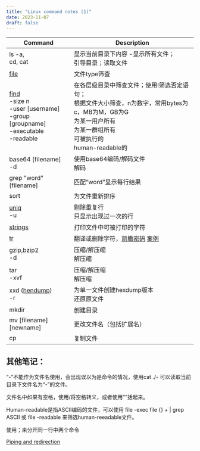```yaml
---
title: "Linux command notes (1)"
date: 2023-11-07
draft: false
---
```


| Command                                                      | Description                                                  |
| ------------------------------------------------------------ | ------------------------------------------------------------ |
| ls -a, <br />cd, cat                                         | 显示当前目录下内容 -显示所有文件；<br />引导目录；读取文件   |
| [file](https://man7.org/linux/man-pages/man1/file.1.html)    | 文件type筛查                                                 |
| [find](https://man7.org/linux/man-pages/man1/find.1.html) <br />-size n<br />-user [username]<br />-group [groupname]<br />-executable<br />-readable | 在各层级目录中筛查文件；使用!筛选否定语句；<br />根据文件大小筛查，n为数字，常用bytes为c，MB为M，GB为G<br />为某一用户所有<br />为某一群组所有<br />可被执行的<br />human-readable的 |
| base64 [filename]<br />-d                                    | 使用base64编码/解码文件<br />解码                            |
| grep "word" [filename]                                       | 匹配“word”显示每行结果                                       |
| sort                                                         | 为文件重新排序                                               |
| [uniq](https://man7.org/linux/man-pages/man1/uniq.1.html)<br />-u | 剔除重复行<br />只显示出现过一次的行                         |
| [strings](https://man7.org/linux/man-pages/man1/strings.1.html) | 打印文件中可被打印的字符                                     |
| [tr](https://man7.org/linux/man-pages/man1/tr.1.html)        | 翻译或删除字符，[凯撒密码](https://en.wikipedia.org/wiki/ROT13) [案例](https://www.geeksforgeeks.org/tr-command-in-unix-linux-with-examples/#) |
| gzip,bzip2<br />-d                                           | 压缩/解压缩<br />解压缩                                      |
| tar<br />-xvf                                                | 压缩/解压缩<br />解压缩                                      |
| xxd ([hendump](https://en.wikipedia.org/wiki/Hex_dump))<br />-r | 为单一文件创建hexdump版本<br />还原原文件                    |
| mkdir                                                        | 创建目录                                                     |
| mv [filename] [newname]                                      | 更改文件名（包括扩展名）                                     |
| cp                                                           | 复制文件                                                     |



## 其他笔记：

“-”不能作为文件名使用，会出现误以为是命令的情况，使用cat ./- 可以读取当前目录下文件名为“-”的文件。

文件名中如果有空格，使用/将空格转义，或者使用“”括起来。

Human-readable是指ASCII编码的文件，可以使用 file -exec file {} + | grep ASCII 或 file -readable 来筛选human-reeadable文件。

使用；来分开同一行中两个命令

[Piping and redirection](https://ryanstutorials.net/linuxtutorial/piping.php)
